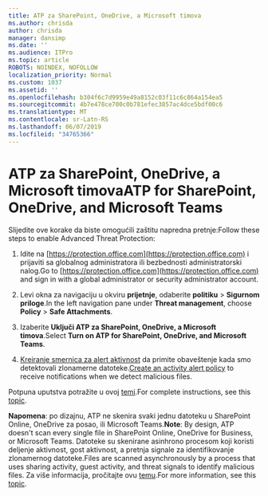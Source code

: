 ```yaml
---
title: ATP za SharePoint, OneDrive, a Microsoft timova
ms.author: chrisda
author: chrisda
manager: dansimp
ms.date: ''
ms.audience: ITPro
ms.topic: article
ROBOTS: NOINDEX, NOFOLLOW
localization_priority: Normal
ms.custom: 1037
ms.assetid: ''
ms.openlocfilehash: b304f6c7d9959e49a8152c03f11c6c864a154ea5
ms.sourcegitcommit: 4b7e478ce700c0b781efec3857ac4dce5bdf00c6
ms.translationtype: MT
ms.contentlocale: sr-Latn-RS
ms.lasthandoff: 06/07/2019
ms.locfileid: "34765366"
---
```

# <a name="atp-for-sharepoint-onedrive-and-microsoft-teams"></a><span data-ttu-id="3aba1-102">ATP za SharePoint, OneDrive, a Microsoft timova</span><span class="sxs-lookup"><span data-stu-id="3aba1-102">ATP for SharePoint, OneDrive, and Microsoft Teams</span></span>

<span data-ttu-id="3aba1-103">Slijedite ove korake da biste omogućili zaštitu napredna pretnje:</span><span class="sxs-lookup"><span data-stu-id="3aba1-103">Follow these steps to enable Advanced Threat Protection:</span></span>

1. <span data-ttu-id="3aba1-104">Idite na [https://protection.office.com](https://protection.office.com) i prijaviti sa globalnog administratora ili bezbednosti administratorski nalog.</span><span class="sxs-lookup"><span data-stu-id="3aba1-104">Go to [https://protection.office.com](https://protection.office.com) and sign in with a global administrator or security administrator account.</span></span>

2. <span data-ttu-id="3aba1-105">Levi okna za navigaciju u okviru **prijetnje**, odaberite **politiku** \> **Sigurnom priloge**.</span><span class="sxs-lookup"><span data-stu-id="3aba1-105">In the left navigation pane under **Threat management**, choose **Policy** \> **Safe Attachments**.</span></span>

3. <span data-ttu-id="3aba1-106">Izaberite **Uključi ATP za SharePoint, OneDrive, a Microsoft timova**.</span><span class="sxs-lookup"><span data-stu-id="3aba1-106">Select **Turn on ATP for SharePoint, OneDrive, and Microsoft Teams**.</span></span>

4. <span data-ttu-id="3aba1-107">[Kreiranje smernica za alert aktivnost](https://docs.microsoft.com/office365/securitycompliance/create-activity-alerts) da primite obaveštenje kada smo detektovali zlonamerne datoteke.</span><span class="sxs-lookup"><span data-stu-id="3aba1-107">[Create an activity alert policy](https://docs.microsoft.com/office365/securitycompliance/create-activity-alerts) to receive notifications when we detect malicious files.</span></span>

<span data-ttu-id="3aba1-108">Potpuna uputstva potražite u ovoj [temi](https://docs.microsoft.com/office365/securitycompliance/turn-on-atp-for-spo-odb-and-teams).</span><span class="sxs-lookup"><span data-stu-id="3aba1-108">For complete instructions, see this [topic](https://docs.microsoft.com/office365/securitycompliance/turn-on-atp-for-spo-odb-and-teams).</span></span>

<span data-ttu-id="3aba1-109">**Napomena**: po dizajnu, ATP ne skenira svaki jednu datoteku u SharePoint Online, OneDrive za posao, ili Microsoft Teams.</span><span class="sxs-lookup"><span data-stu-id="3aba1-109">**Note**: By design, ATP doesn't scan every single file in SharePoint Online, OneDrive for Business, or Microsoft Teams.</span></span> <span data-ttu-id="3aba1-110">Datoteke su skenirane asinhrono procesom koji koristi deljenje aktivnost, gost aktivnost, a pretnja signale za identifikovanje zlonamernog datoteke.</span><span class="sxs-lookup"><span data-stu-id="3aba1-110">Files are scanned asynchronously by a process that uses sharing activity, guest activity, and threat signals to identify malicious files.</span></span> <span data-ttu-id="3aba1-111">Za više informacija, pročitajte ovu [temu](https://docs.microsoft.com/office365/securitycompliance/atp-for-spo-odb-and-teams).</span><span class="sxs-lookup"><span data-stu-id="3aba1-111">For more information, see this [topic](https://docs.microsoft.com/office365/securitycompliance/atp-for-spo-odb-and-teams).</span></span>
